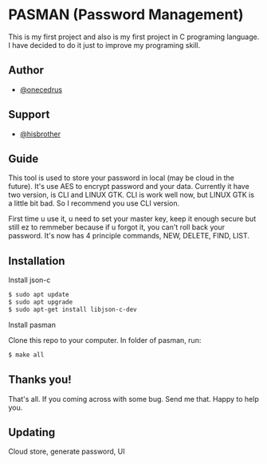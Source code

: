 # PASMAN (Password Management)

This is my first project and also is my first project in C programing language.
I have decided to do it just to improve my programing skill. 

## Author

- [@onecedrus](https://github.com/1cedrus)

## Support

- [@hisbrother](https://github.com/sinzii)

## Guide 

This tool is used to store your password in local (may be cloud in the future). It's use AES to encrypt password and your data.
Currently it have two version, is CLI and LINUX GTK. CLI is work well now, but LINUX GTK is a little bit bad. So I recommend you use CLI version. 

First time u use it, u need to set your master key, keep it enough secure but still ez to remmeber because if u forgot it, you can't roll back your password. It's now has 4 principle commands, NEW, DELETE, FIND, LIST.

## Installation

Install json-c

```bash
$ sudo apt update
$ sudo apt upgrade
$ sudo apt-get install libjson-c-dev
```
Install pasman

Clone this repo to your computer. In folder of pasman, run: 
```bash
$ make all
```
## Thanks you!
That's all. If you coming across with some bug. Send me that. Happy to help you.

## Updating 
Cloud store, generate password, UI
